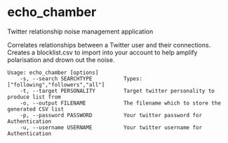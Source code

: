 # echo_chamber
Twitter relationship noise management application

Correlates relationships between a Twitter user and their connections. 
Creates a blocklist.csv to import into your account to help amplify polarisation and drown out the noise.

```
Usage: echo_chamber [options]
    -s, --search SEARCHTYPE          Types: ["following","followers","all"]
    -t, --target PERSONALITY         Target twitter personality to produce list from
    -o, --output FILENAME            The filename which to store the generated CSV list
    -p, --password PASSWORD          Your twitter password for Authentication
    -u, --username USERNAME          Your twitter username for Authentication
```
